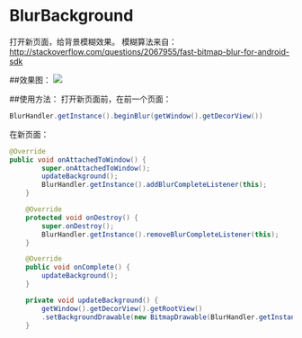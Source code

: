 # BlurBackground

打开新页面，给背景模糊效果。
模糊算法来自：http://stackoverflow.com/questions/2067955/fast-bitmap-blur-for-android-sdk

##效果图：
 ![](https://github.com/yanxinit/BlurBackground/blob/master/Demo.gif)

##使用方法：
打开新页面前，在前一个页面：
```java
BlurHandler.getInstance().beginBlur(getWindow().getDecorView())
```
在新页面：
```java
@Override
public void onAttachedToWindow() {
        super.onAttachedToWindow();
        updateBackground();
        BlurHandler.getInstance().addBlurCompleteListener(this);
    }

    @Override
    protected void onDestroy() {
        super.onDestroy();
        BlurHandler.getInstance().removeBlurCompleteListener(this);
    }

    @Override
    public void onComplete() {
        updateBackground();
    }

    private void updateBackground() {
        getWindow().getDecorView().getRootView()
        .setBackgroundDrawable(new BitmapDrawable(BlurHandler.getInstance().getImage()));
    }
```
